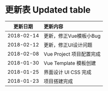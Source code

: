 # 更新表 Updated table

|更新日期|更新内容|
|:-:|:-|
|2018-02-14|更新，修正Vue模板小Bug|
|2018-02-12|更新，修正UI设计问题|
|2018-02-08|Vue Project 项目配置完成|
|2018-01-30|Vue Template 模板创建|
|2018-01-25|界面设计 UI CSS 完成|
|2018-01-23|项目搭建完成|


